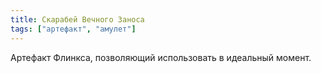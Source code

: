 ```yaml
---
title: Скарабей Вечного Заноса
tags: ["артефакт", "амулет"]
---
```


Артефакт Флинкса, позволяющий использовать в идеальный момент.